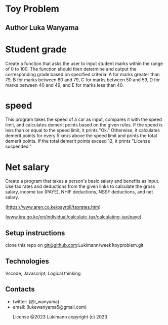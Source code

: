# Toy Problem

## Author Luka Wanyama


# Student grade

Create a function that asks the user to input student marks within the range of 0 to 100. The function should then determine and output the corresponding grade based on specified criteria: A for marks greater than 79, B for marks between 60 and 79, C for marks between 50 and 59, D for marks between 40 and 49, and E for marks less than 40.

# speed

This program takes the speed of a car as input, compares it with the speed limit, and calculates demerit points based on the given rules. If the speed is less than or equal to the speed limit, it prints "Ok." Otherwise, it calculates demerit points for every 5 km/s above the speed limit and prints the total demerit points. If the total demerit points exceed 12, it prints "License suspended."

# Net salary

Create a program that takes a person's basic salary and benefits as input. Use tax rates and deductions from the given links to calculate the gross salary, income tax (PAYE), NHIF deductions, NSSF deductions, and net salary.

(https://www.aren.co.ke/payroll/taxrates.htm)

(www.kra.go.ke/en/individual/calculate-tax/calculating-tax/paye)

## Setup instructions
clone this repo on git@github.com:Lukimann/week1toyproblem.git

## Technologies
Vscode, 
Javascript, 
Logical thinking

## Contacts
<ul>
<li>twitter: (@l_wanyama)</li>
<li>email: (lukewanyama5@gmail.com)</li>




License 
@2023 Lukimann
copyright (c) 2023